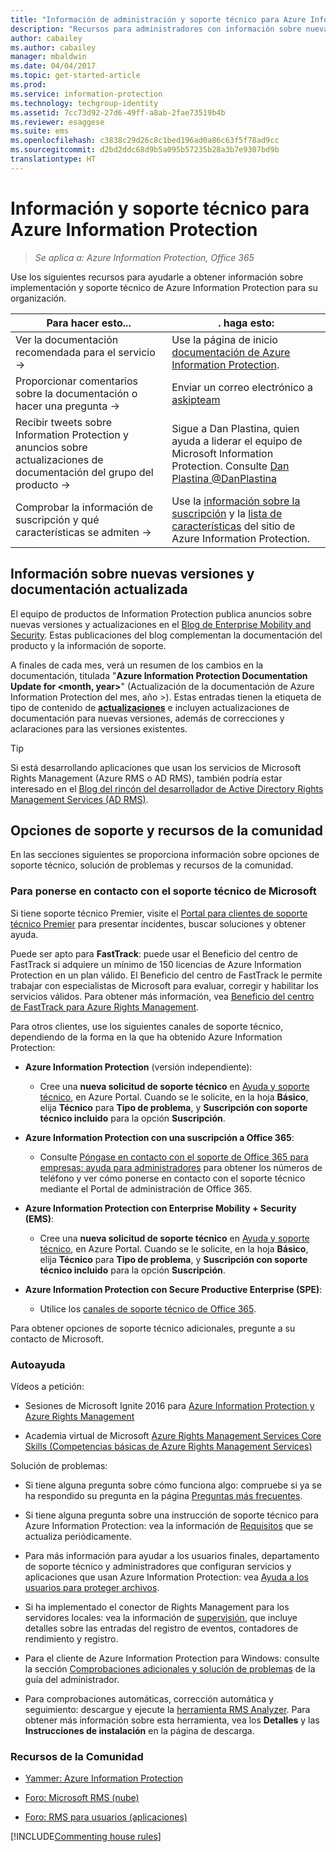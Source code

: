 ```yaml
---
title: "Información de administración y soporte técnico para Azure Information Protection"
description: "Recursos para administradores con información sobre nuevas versiones, opciones de soporte técnico y detalles de contacto con Microsoft para notificar un problema."
author: cabailey
ms.author: cabailey
manager: mbaldwin
ms.date: 04/04/2017
ms.topic: get-started-article
ms.prod: 
ms.service: information-protection
ms.technology: techgroup-identity
ms.assetid: 7cc73d92-27d6-49ff-a8ab-2fae73519b4b
ms.reviewer: esaggese
ms.suite: ems
ms.openlocfilehash: c3838c29d26c8c1bed196ad0a86c63f5f78ad9cc
ms.sourcegitcommit: d2bd2ddc68d9b5a095b57235b28a3b7e9307bd9b
translationtype: HT
---
```

# <a name="information-and-support-for-azure-information-protection"></a>Información y soporte técnico para Azure Information Protection

>*Se aplica a: Azure Information Protection, Office 365*

Use los siguientes recursos para ayudarle a obtener información sobre implementación y soporte técnico de Azure Information Protection para su organización.

|Para hacer esto...|. haga esto:|
|----------------|---------------|
|Ver la documentación recomendada para el servicio →|Use la página de inicio [documentación de Azure Information Protection](https://docs.microsoft.com/information-protection/).|
|Proporcionar comentarios sobre la documentación o hacer una pregunta →|Enviar un correo electrónico a [askipteam](mailto:%20askipteam@microsoft.com?subject=Documentation%20feedback)|
|Recibir tweets sobre Information Protection y anuncios sobre actualizaciones de documentación del grupo del producto →|Sigue a Dan Plastina, quien ayuda a liderar el equipo de Microsoft Information Protection. Consulte [Dan Plastina @DanPlastina](https://twitter.com/DanPlastina)|
|Comprobar la información de suscripción y qué características se admiten →|Use la [información sobre la suscripción](https://www.microsoft.com/en-us/cloud-platform/azure-information-protection-pricing) y la [lista de características](https://www.microsoft.com/en-us/cloud-platform/azure-information-protection-features) del sitio de Azure Information Protection.|


## <a name="information-about-new-releases-and-updated-documentation"></a>Información sobre nuevas versiones y documentación actualizada
El equipo de productos de Information Protection publica anuncios sobre nuevas versiones y actualizaciones en el [Blog de Enterprise Mobility and Security](https://blogs.technet.microsoft.com/enterprisemobility/?product=azure-information-protection,azure-rights-management-services). Estas publicaciones del blog complementan la documentación del producto y la información de soporte.

A finales de cada mes, verá un resumen de los cambios en la documentación, titulada "**Azure Information Protection Documentation Update for \<month, year>**" (Actualización de la documentación de Azure Information Protection del mes, año >). Estas entradas tienen la etiqueta de tipo de contenido de [**actualizaciones**](https://blogs.technet.microsoft.com/enterprisemobility/?product=azure-information-protection,azure-rights-management-services&content-type=updates) e incluyen actualizaciones de documentación para nuevas versiones, además de correcciones y aclaraciones para las versiones existentes.

> [!TIP]
> Si está desarrollando aplicaciones que usan los servicios de Microsoft Rights Management (Azure RMS o AD RMS), también podría estar interesado en el [Blog del rincón del desarrollador de Active Directory Rights Management Services (AD RMS)](https://blogs.msdn.microsoft.com/rms/).

## <a name="support-options-and-community-resources"></a>Opciones de soporte y recursos de la comunidad
En las secciones siguientes se proporciona información sobre opciones de soporte técnico, solución de problemas y recursos de la comunidad.

### <a name="to-contact-microsoft-support"></a>Para ponerse en contacto con el soporte técnico de Microsoft

Si tiene soporte técnico Premier, visite el [Portal para clientes de soporte técnico Premier](https://premier.microsoft.com/) para presentar incidentes, buscar soluciones y obtener ayuda.

Puede ser apto para **FastTrack**: puede usar el Beneficio del centro de FastTrack si adquiere un mínimo de 150 licencias de Azure Information Protection en un plan válido. El Beneficio del centro de FastTrack le permite trabajar con especialistas de Microsoft para evaluar, corregir y habilitar los servicios válidos. Para obtener más información, vea [Beneficio del centro de FastTrack para Azure Rights Management](/enterprise-mobility-security/Solutions/enterprise-mobility-fasttrack-program).

Para otros clientes, use los siguientes canales de soporte técnico, dependiendo de la forma en la que ha obtenido Azure Information Protection:

- **Azure Information Protection** (versión independiente): 
    - Cree una **nueva solicitud de soporte técnico** en [Ayuda y soporte técnico](https://portal.azure.com/#blade/Microsoft_Azure_Support/HelpAndSupportBlade), en Azure Portal. Cuando se le solicite, en la hoja **Básico**, elija **Técnico** para **Tipo de problema**, y **Suscripción con soporte técnico incluido** para la opción **Suscripción**.
    
- **Azure Information Protection con una suscripción a Office 365**: 
    - Consulte [Póngase en contacto con el soporte de Office 365 para empresas: ayuda para administradores](https://support.office.com/article/Contact-Office-365-for-business-support-Admin-Help-32a17ca7-6fa0-4870-8a8d-e25ba4ccfd4b) para obtener los números de teléfono y ver cómo ponerse en contacto con el soporte técnico mediante el Portal de administración de Office 365. 
    
- **Azure Information Protection con Enterprise Mobility + Security (EMS)**: 
    - Cree una **nueva solicitud de soporte técnico** en [Ayuda y soporte técnico](https://portal.azure.com/#blade/Microsoft_Azure_Support/HelpAndSupportBlade), en Azure Portal. Cuando se le solicite, en la hoja **Básico**, elija **Técnico** para **Tipo de problema**, y **Suscripción con soporte técnico incluido** para la opción **Suscripción**.
    
- **Azure Information Protection con Secure Productive Enterprise (SPE)**: 
    - Utilice los [canales de soporte técnico de Office 365](https://support.office.com/article/Contact-Office-365-for-business-support-Admin-Help-32a17ca7-6fa0-4870-8a8d-e25ba4ccfd4b).

Para obtener opciones de soporte técnico adicionales, pregunte a su contacto de Microsoft. 

### <a name="self-help"></a>Autoayuda

Vídeos a petición:

- Sesiones de Microsoft Ignite 2016 para [Azure Information Protection y Azure Rights Management](https://myignite.microsoft.com/videos?f=%5B%7B%22name%22:%22Azure%20Rights%20Management%22,%22facetName%22:%22products%22%7D,%7B%22name%22:%22Azure%20Information%20Protection%22,%22facetName%22:%22products%22%7D%5D)

- Academia virtual de Microsoft [Azure Rights Management Services Core Skills (Competencias básicas de Azure Rights Management Services)](https://mva.microsoft.com/en-us/training-courses/azure-rights-management-services-core-skills-10500?l=QLoxMwuCB_1805094681)

Solución de problemas:

- Si tiene alguna pregunta sobre cómo funciona algo: compruebe si ya se ha respondido su pregunta en la página [Preguntas más frecuentes](faqs.md).

- Si tiene alguna pregunta sobre una instrucción de soporte técnico para Azure Information Protection: vea la información de [Requisitos](requirements-azure-rms.md) que se actualiza periódicamente.

- Para más información para ayudar a los usuarios finales, departamento de soporte técnico y administradores que configuran servicios y aplicaciones que usan Azure Information Protection: vea [Ayuda a los usuarios para proteger archivos](../deploy-use/help-users.md).

- Si ha implementado el conector de Rights Management para los servidores locales: vea la información de [supervisión](../deploy-use/monitor-rms-connector.md), que incluye detalles sobre las entradas del registro de eventos, contadores de rendimiento y registro.

- Para el cliente de Azure Information Protection para Windows: consulte la sección [Comprobaciones adicionales y solución de problemas](../rms-client/client-admin-guide.md#additional-checks-and-troubleshooting) de la guía del administrador.

- Para comprobaciones automáticas, corrección automática y seguimiento: descargue y ejecute la [herramienta RMS Analyzer](http://www.microsoft.com/en-us/download/details.aspx?id=46437). Para obtener más información sobre esta herramienta, vea los **Detalles** y las **Instrucciones de instalación** en la página de descarga. 

### <a name="community-resources"></a>Recursos de la Comunidad

-   [Yammer: Azure Information Protection](https://www.yammer.com/AskIPTeam)

-   [Foro: Microsoft RMS (nube)](https://social.technet.microsoft.com/Forums/en-US/home?forum=rmscloud)

-   [Foro: RMS para usuarios (aplicaciones)](https://social.technet.microsoft.com/Forums/en-US/home?forum=rmsapps)

[!INCLUDE[Commenting house rules](../includes/houserules.md)]

